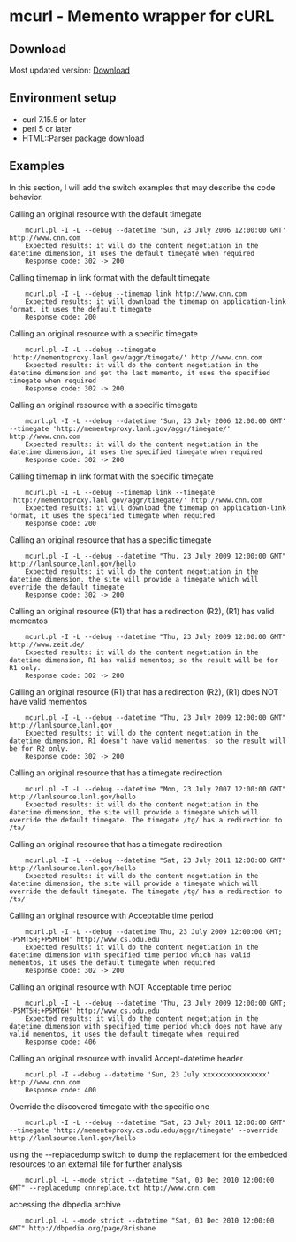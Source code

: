 mcurl - Memento wrapper for cURL
================================

Download
-------------------------

Most updated version: [Download](http://www.cs.odu.edu/~aalsum/mcurl/)

Environment setup
-------------------------

* curl 7.15.5 or later
* perl 5 or later
* HTML::Parser package download

Examples
-------------------------

In this section, I will add the switch examples that may describe the code behavior.

Calling an original resource with the default timegate

        mcurl.pl -I -L --debug --datetime 'Sun, 23 July 2006 12:00:00 GMT' http://www.cnn.com 
        Expected results: it will do the content negotiation in the datetime dimension, it uses the default timegate when required 
        Response code: 302 -> 200 


Calling timemap in link format with the default timegate

        mcurl.pl -I -L --debug --timemap link http://www.cnn.com 
        Expected results: it will download the timemap on application-link format, it uses the default timegate 
        Response code: 200 

Calling an original resource with a specific timegate

        mcurl.pl -I -L --debug --timegate 'http://mementoproxy.lanl.gov/aggr/timegate/' http://www.cnn.com 
        Expected results: it will do the content negotiation in the datetime dimension and get the last memento, it uses the specified timegate when required 
        Response code: 302 -> 200 

Calling an original resource with a specific timegate

        mcurl.pl -I -L --debug --datetime 'Sun, 23 July 2006 12:00:00 GMT' --timegate 'http://mementoproxy.lanl.gov/aggr/timegate/' http://www.cnn.com 
        Expected results: it will do the content negotiation in the datetime dimension, it uses the specified timegate when required 
        Response code: 302 -> 200 
        
Calling timemap in link format with the specific timegate

        mcurl.pl -I -L --debug --timemap link --timegate 'http://mementoproxy.lanl.gov/aggr/timegate/' http://www.cnn.com 
        Expected results: it will download the timemap on application-link format, it uses the specified timegate when required 
        Response code: 200 

Calling an original resource that has a specific timegate

        mcurl.pl -I -L --debug --datetime "Thu, 23 July 2009 12:00:00 GMT" http://lanlsource.lanl.gov/hello 
        Expected results: it will do the content negotiation in the datetime dimension, the site will provide a timegate which will override the default timegate 
        Response code: 302 -> 200 

Calling an original resource (R1) that has a redirection (R2), (R1) has valid mementos

        mcurl.pl -I -L --debug --datetime "Thu, 23 July 2009 12:00:00 GMT" http://www.zeit.de/ 
        Expected results: it will do the content negotiation in the datetime dimension, R1 has valid mementos; so the result will be for R1 only. 
        Response code: 302 -> 200 

Calling an original resource (R1) that has a redirection (R2), (R1) does NOT have valid mementos

        mcurl.pl -I -L --debug --datetime "Thu, 23 July 2009 12:00:00 GMT" http://lanlsource.lanl.gov 
        Expected results: it will do the content negotiation in the datetime dimension, R1 doesn't have valid mementos; so the result will be for R2 only. 
        Response code: 302 -> 200 

Calling an original resource that has a timegate redirection

        mcurl.pl -I -L --debug --datetime "Mon, 23 July 2007 12:00:00 GMT" http://lanlsource.lanl.gov/hello 
        Expected results: it will do the content negotiation in the datetime dimension, the site will provide a timegate which will override the default timegate. The timegate /tg/ has a redirection to /ta/ 

Calling an original resource that has a timegate redirection

        mcurl.pl -I -L --debug --datetime "Sat, 23 July 2011 12:00:00 GMT" http://lanlsource.lanl.gov/hello 
        Expected results: it will do the content negotiation in the datetime dimension, the site will provide a timegate which will override the default timegate. The timegate /tg/ has a redirection to /ts/ 

Calling an original resource with Acceptable time period

        mcurl.pl -I -L --debug --datetime Thu, 23 July 2009 12:00:00 GMT; -P5MT5H;+P5MT6H' http://www.cs.odu.edu 
        Expected results: it will do the content negotiation in the datetime dimension with specified time period which has valid mementos, it uses the default timegate when required 
        Response code: 302 -> 200 

Calling an original resource with NOT Acceptable time period

        mcurl.pl -I -L --debug --datetime 'Thu, 23 July 2009 12:00:00 GMT; -P5MT5H;+P5MT6H' http://www.cs.odu.edu 
        Expected results: it will do the content negotiation in the datetime dimension with specified time period which does not have any valid mementos, it uses the default timegate when required 
        Response code: 406 

Calling an original resource with invalid Accept-datetime header

        mcurl.pl -I --debug --datetime 'Sun, 23 July xxxxxxxxxxxxxxxx' http://www.cnn.com 
        Response code: 400 

Override the discovered timegate with the specific one

        mcurl.pl -I -L --debug --datetime "Sat, 23 July 2011 12:00:00 GMT" --timegate 'http://mementoproxy.cs.odu.edu/aggr/timegate' --override http://lanlsource.lanl.gov/hello 

using the --replacedump switch to dump the replacement for the embedded resources to an external file for further analysis

        mcurl.pl -L --mode strict --datetime "Sat, 03 Dec 2010 12:00:00 GMT" --replacedump cnnreplace.txt http://www.cnn.com 

accessing the dbpedia archive

        mcurl.pl -L --mode strict --datetime "Sat, 03 Dec 2010 12:00:00 GMT" http://dbpedia.org/page/Brisbane
